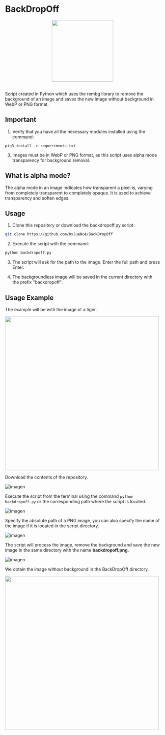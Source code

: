 # BackDropOff

<div align="center">
  <img src="https://github.com/0xJuaNc4/BackDropOff/assets/130152767/e6d309c3-9a0d-45f8-be79-c589c375b615" width="200px">
</div>

<br>

Script created in Python which uses the rembg library to remove the background of an image and saves the new image without background in WebP or PNG format.

## Important

1. Verify that you have all the necessary modules installed using the command:

```
pip3 install -r requeriments.txt
```

3. Images must be in WebP or PNG format, as this script uses alpha mode transparency for background removal.

## What is alpha mode? 
The alpha mode in an image indicates how transparent a pixel is, varying from completely transparent to completely opaque. It is used to achieve transparency and soften edges.

## Usage
1. Clone this repository or download the backdropoff.py script.
```bash
git clone https://github.com/0xJuaNc4/BackDropOff
```
2. Execute the script with the command:
```bash
python backdropoff.py
```
3. The script will ask for the path to the image. Enter the full path and press Enter.

4. The backgroundless image will be saved in the current directory with the prefix "backdropoff".

## Usage Example

The example will be with the image of a tiger.

<img src="https://github.com/0xJuaNc4/BackDropOff/assets/130152767/40022d7a-c239-4b30-a4dd-8d7bf6e5bcbe" width="500px">

Download the contents of the repository.

![imagen](https://github.com/0xJuaNc4/BackDropOff/assets/130152767/7b270d63-a7e9-482b-ab0b-f955f3413b2f)

Execute the script from the terminal using the command `python backdropoff.py` or the corresponding path where the script is located.

![imagen](https://github.com/0xJuaNc4/BackDropOff/assets/130152767/fb224a4b-f211-4709-af0d-0dee69cfc064)

Specify the absolute path of a PNG image, you can also specify the name of the image if it is located in the script directory.

![imagen](https://github.com/0xJuaNc4/BackDropOff/assets/130152767/28699cb7-6719-43c8-8500-9bbe6e5f745e)

The script will process the image, remove the background and save the new image in the same directory with the name **backdropoff.png**.

![imagen](https://github.com/0xJuaNc4/BackDropOff/assets/130152767/8247e63a-99a0-40d1-8381-cd648978bb75)

We obtain the image without background in the BackDropOff directory.

<img src="https://i.ibb.co/B2Xhpqv/backdropoff.webp" width="500px">
